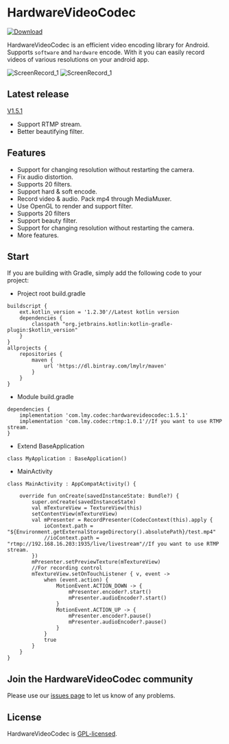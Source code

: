 # HardwareVideoCodec
[ ![Download](https://api.bintray.com/packages/lmylr/maven/hardwarevideocodec/images/download.svg) ](https://bintray.com/lmylr/maven/hardwarevideocodec/_latestVersion)

HardwareVideoCodec is an efficient video encoding library for Android. Supports `software` and `hardware` encode. With it you can easily record videos of various resolutions on your android app.

![ScreenRecord_1](https://github.com/lmylr/HardwareVideoCodec/tree/master/images/ScreenRecord_1.gif)
![ScreenRecord_1](https://github.com/lmylr/HardwareVideoCodec/tree/master/images/ScreenRecord_2.gif)
## Latest release
[V1.5.1](https://github.com/lmylr/HardwareVideoCodec/releases/tag/v1.5.1)

* Support RTMP stream.
* Better beautifying filter.

## Features
* Support for changing resolution without restarting the camera.
* Fix audio distortion.
* Supports 20 filters.
* Support hard & soft encode.
* Record video & audio. Pack mp4 through MediaMuxer.
* Use OpenGL to render and support filter.
* Supports 20 filters
* Support beauty filter.
* Support for changing resolution without restarting the camera.
* More features.

## Start
If you are building with Gradle, simply add the following code to your project:
* Project root build.gradle
```
buildscript {
    ext.kotlin_version = '1.2.30'//Latest kotlin version
    dependencies {
        classpath "org.jetbrains.kotlin:kotlin-gradle-plugin:$kotlin_version"
    }
}
allprojects {
    repositories {
        maven {
            url 'https://dl.bintray.com/lmylr/maven'
        }
    }
}
```
* Module build.gradle
```
dependencies {
    implementation 'com.lmy.codec:hardwarevideocodec:1.5.1'
    implementation 'com.lmy.codec:rtmp:1.0.1'//If you want to use RTMP stream.
}
```
* Extend BaseApplication
```
class MyApplication : BaseApplication()
```
* MainActivity
```
class MainActivity : AppCompatActivity() {

    override fun onCreate(savedInstanceState: Bundle?) {
        super.onCreate(savedInstanceState)
        val mTextureView = TextureView(this)
        setContentView(mTextureView)
        val mPresenter = RecordPresenter(CodecContext(this).apply {
            ioContext.path = "${Environment.getExternalStorageDirectory().absolutePath}/test.mp4"
            //ioContext.path = "rtmp://192.168.16.203:1935/live/livestream"//If you want to use RTMP stream.
        })
        mPresenter.setPreviewTexture(mTextureView)
        //For recording control
        mTextureView.setOnTouchListener { v, event ->
            when (event.action) {
                MotionEvent.ACTION_DOWN -> {
                    mPresenter.encoder?.start()
                    mPresenter.audioEncoder?.start()
                }
                MotionEvent.ACTION_UP -> {
                    mPresenter.encoder?.pause()
                    mPresenter.audioEncoder?.pause()
                }
            }
            true
        }
    }
}
```
## Join the HardwareVideoCodec community
Please use our [issues page](https://github.com/lmylr/HardwareVideoCodec/issues) to let us know of any problems.

## License
HardwareVideoCodec is [GPL-licensed](https://github.com/lmylr/HardwareVideoCodec/tree/master/LICENSE).